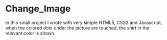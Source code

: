 # Change_Image
In this small project I wrote with very simple HTML5, CSS3 and Javascript, when the colored dots under the picture are touched, the shirt in the relevant color is shown.

